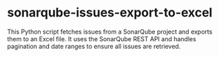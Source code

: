 # sonarqube-issues-export-to-excel
This Python script fetches issues from a SonarQube project and exports them to an Excel file. It uses the SonarQube REST API and handles pagination and date ranges to ensure all issues are retrieved.
